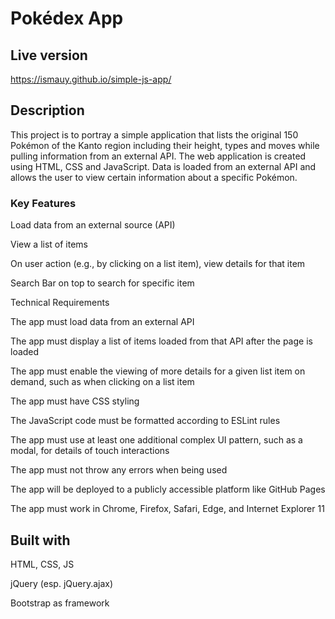 # Pokédex App

## Live version
https://ismauy.github.io/simple-js-app/

## Description

This project is to portray a simple application that lists the original 150 Pokémon of the Kanto region including their height, types and moves while pulling information from an external API. The web application is created using HTML, CSS and JavaScript. Data is loaded from an external API and allows the user to view certain information about a specific Pokémon.

### Key Features

Load data from an external source (API)

View a list of items

On user action (e.g., by clicking on a list item), view details for that item

Search Bar on top to search for specific item

Technical Requirements

The app must load data from an external API

The app must display a list of items loaded from that API after the page is loaded

The app must enable the viewing of more details for a given list item on demand, such as when clicking on a list item

The app must have CSS styling

The JavaScript code must be formatted according to ESLint rules

The app must use at least one additional complex UI pattern, such as a modal, for details of touch interactions

The app must not throw any errors when being used

The app will be deployed to a publicly accessible platform like GitHub Pages

The app must work in Chrome, Firefox, Safari, Edge, and Internet Explorer 11

## Built with

HTML, CSS, JS

jQuery (esp. jQuery.ajax)

Bootstrap as framework


